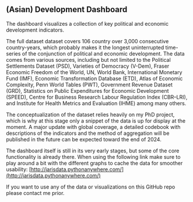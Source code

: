 ## (Asian) Development Dashboard

The dashboard visualizes a collection of key political and economic development indicators. 


The full dataset dataset covers 106 country over 3,000 consecutive country-years, which probably makes it the longest uninterrupted time-series of the conjunction of political and economic development. The data comes from various sources, including but not limited to the Political Settlements Dataset (PSD), Varieties of Democracy (V-Dem), Fraser Economic Freedom of the World, UN, World Bank, International Monetary Fund (IMF), Economic Transformation Database (ETD), Atlas of Economic Complexity, Penn World Tables (PWT), Government Revenue Dataset (GRD), Statistics on Public Expenditures for Economic Development (SPEED), Centre for Business Research Labour Regulation Index (CBR–LRI), and Institute for Health Metrics and Evaluation (IHME) among many others.

The conceptualization of the dataset relies heavily on my PhD project, which is why at this stage only a snippet of the data is up for display at the moment. A major update with global coverage, a detailed codebook with descriptions of the indicators and the method of aggregation will be published in the future can be expected toward the end of 2024. 

The dashboard itself is still in its very early stages, but some of the core functionality is already there. When using the following link make sure to play around a bit with the different graphs to cache the data for smoother usability: [http://jarisdata.pythonanywhere.com/](http://jarisdata.pythonanywhere.com/)


If you want to use any of the data or visualizations on this GitHub repo please contact me prior.
